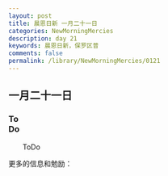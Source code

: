 ```yaml
---
layout: post
title: 晨恩日新 一月二十一日
categories: NewMorningMercies
description: day 21
keywords: 晨恩日新，保罗区普
comments: false
permalink: /library/NewMorningMercies/0121
---
```


## 一月二十一日

### To <br> Do

&emsp;&emsp;ToDo

更多的信息和勉励：[]()
